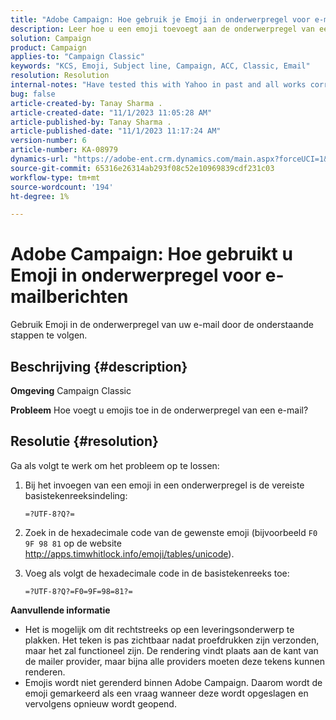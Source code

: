 ```yaml
---
title: "Adobe Campaign: Hoe gebruik je Emoji in onderwerpregel voor e-mails"
description: Leer hoe u een emoji toevoegt aan de onderwerpregel van een e-mail.
solution: Campaign
product: Campaign
applies-to: "Campaign Classic"
keywords: "KCS, Emoji, Subject line, Campaign, ACC, Classic, Email"
resolution: Resolution
internal-notes: "Have tested this with Yahoo in past and all works correctly, but Microsoft Outlook only displays the encoding"
bug: false
article-created-by: Tanay Sharma .
article-created-date: "11/1/2023 11:05:28 AM"
article-published-by: Tanay Sharma .
article-published-date: "11/1/2023 11:17:24 AM"
version-number: 6
article-number: KA-08979
dynamics-url: "https://adobe-ent.crm.dynamics.com/main.aspx?forceUCI=1&pagetype=entityrecord&etn=knowledgearticle&id=dd8ab88c-a678-ee11-8179-6045bd006149"
source-git-commit: 65316e26314ab293f08c52e10969839cdf231c03
workflow-type: tm+mt
source-wordcount: '194'
ht-degree: 1%

---
```


# Adobe Campaign: Hoe gebruikt u Emoji in onderwerpregel voor e-mailberichten


Gebruik Emoji in de onderwerpregel van uw e-mail door de onderstaande stappen te volgen.

## Beschrijving {#description}


<b>Omgeving</b>
Campaign Classic

<b>Probleem</b>
Hoe voegt u emojis toe in de onderwerpregel van een e-mail?




## Resolutie {#resolution}


Ga als volgt te werk om het probleem op te lossen:

1. Bij het invoegen van een emoji in een onderwerpregel is de vereiste basistekenreeksindeling:

   `=?UTF-8?Q?=`
2. Zoek in de hexadecimale code van de gewenste emoji (bijvoorbeeld `F0 9F 98 81` op de website http://apps.timwhitlock.info/emoji/tables/unicode).
3. Voeg als volgt de hexadecimale code in de basistekenreeks toe:

   `=?UTF-8?Q?=F0=9F=98=81?=`


<b>Aanvullende informatie</b>

- Het is mogelijk om dit rechtstreeks op een leveringsonderwerp te plakken. Het teken is pas zichtbaar nadat proefdrukken zijn verzonden, maar het zal functioneel zijn. De rendering vindt plaats aan de kant van de mailer provider, maar bijna alle providers moeten deze tekens kunnen renderen.
- Emojis wordt niet gerenderd binnen Adobe Campaign. Daarom wordt de emoji gemarkeerd als een vraag wanneer deze wordt opgeslagen en vervolgens opnieuw wordt geopend.



